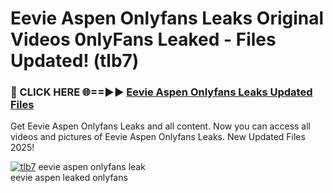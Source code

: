 # Eevie Aspen Onlyfans Leaks Original Videos 0nlyFans Leaked - Files Updated! (tlb7)

<h3>🔴 CLICK HERE 🌐==►► <a href="https://tinyurl.com/ms9xzufz" rel="nofollow">Eevie Aspen Onlyfans Leaks Updated Files</a></h3>

Get Eevie Aspen Onlyfans Leaks and all content. Now you can access all videos and pictures of Eevie Aspen Onlyfans Leaks. New Updated Files 2025!

[![tlb7](https://i.imgur.com/ppqm5kG.gif)](https://tinyurl.com/ms9xzufz)
eevie aspen onlyfans leak<br>
eevie aspen leaked onlyfans